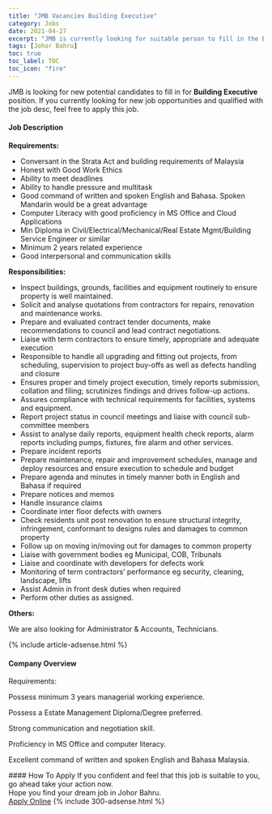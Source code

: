 ```yaml
---
title: "JMB Vacancies Building Executive" 
category: Jobs 
date: 2021-04-27 
excerpt: "JMB is currently looking for suitable person to fill in the Building Executive which based in Johor Bahru" 
tags: [Johor Bahru] 
toc: true 
toc_label: TOC 
toc_icon: "fire" 
--- 
```


<p>JMB is looking for new potential candidates to fill in for <b>Building Executive</b> position. If you currently looking for new job opportunities and qualified with the job desc, feel free to apply this job.
</p><div><div><h4>Job Description</h4></div><div><div><span><div><p><strong>Requirements:&#160;&#160;&#160;&#160;&#160;&#160;&#160;&#160;&#160;&#160;&#160;&#160;&#160;&#160;&#160;&#160;&#160;&#160;&#160;&#160;&#160;&#160;&#160;&#160;&#160;&#160;&#160;&#160;&#160;&#160;&#160;&#160;&#160;&#160;&#160;&#160;&#160;&#160;&#160;&#160;&#160;&#160;&#160;&#160;&#160;&#160;&#160;&#160;&#160;&#160;&#160;&#160;&#160;&#160;&#160;&#160;&#160;&#160;&#160;&#160;&#160;&#160;&#160;&#160;&#160;&#160;&#160;&#160;&#160;&#160;&#160;&#160;&#160;&#160;&#160;&#160;&#160;&#160;&#160;&#160;&#160;&#160;</strong></p><ul><li>Conversant in the Strata Act and building requirements of Malaysia</li><li>Honest with Good Work Ethics</li><li>Ability to meet deadlines</li><li>Ability to handle pressure and multitask</li><li>Good command of written and spoken English and Bahasa. Spoken Mandarin would be a great advantage</li><li>Computer Literacy with good proficiency in MS Office and Cloud Applications</li><li>Min Diploma in Civil/Electrical/Mechanical/Real Estate Mgmt/Building Service Engineer or similar</li><li>Minimum 2 years related experience</li><li>Good interpersonal and communication skills</li></ul><p><strong>Responsibilities:&#160;</strong></p><ul><li>Inspect buildings, grounds, facilities and equipment routinely to ensure property is well maintained.</li><li>Solicit and analyse quotations from contractors for repairs, renovation and maintenance works.</li><li>Prepare and evaluated contract tender documents, make recommendations to council and lead contract negotiations.</li><li>Liaise with term contractors to ensure timely, appropriate and adequate execution</li><li>Responsible to handle all upgrading and fitting out projects, from scheduling, supervision to project buy-offs as well as defects handling and closure</li><li>Ensures proper and timely project execution, timely reports submission, collation and filing; scrutinizes findings and drives follow-up actions.</li><li>Assures compliance with technical requirements for facilities, systems and equipment.</li><li>Report project status in council meetings and liaise with council sub-committee members</li><li>Assist to analyse daily reports, equipment health check reports, alarm reports including pumps, fixtures, fire alarm and other services.</li><li>Prepare incident reports</li><li>Prepare maintenance, repair and improvement schedules, manage and deploy resources and ensure execution to schedule and budget</li><li>Prepare agenda and minutes in timely manner both in English and Bahasa if required</li><li>Prepare notices and memos</li><li>Handle insurance claims</li><li>Coordinate inter floor defects with owners</li><li>Check residents unit post renovation to ensure structural integrity, infringement, conformant to designs rules and damages to common property</li><li>Follow up on moving in/moving out for damages to common property</li><li>Liaise with government bodies eg Municipal, COB, Tribunals</li><li>Liaise and coordinate with developers for defects work</li><li>Monitoring of term contractors&#8217; performance eg security, cleaning, landscape, lifts</li><li>Assist Admin in front desk duties when required</li><li>Perform other duties as assigned.</li></ul><p><strong>Others:</strong></p><p>We are also looking for Administrator &amp; Accounts, Technicians.</p></div></span></div></div></div> 
{% include article-adsense.html %} 
<div><div><h4>Company Overview</h4></div><div><div><span><div><p>Requirements:</p><p>Possess minimum 3 years managerial working experience.</p><p>Possess a Estate Management Diploma/Degree preferred.</p><p>Strong communication and negotiation skill.</p><p>Proficiency in MS Office and computer literacy.</p><p>Excellent command of written and spoken English and Bahasa Malaysia.</p></div></span></div></div></div> 
#### How To Apply 
If you confident and feel that this job is suitable to you, go ahead take your action now. <br/> 
Hope you find your dream job in Johor Bahru. <br/> 
<a href="https://www.jobstreet.com.my/en/job/building-executive-4548352?jobId=jobstreet-my-job-4548352&" class="btn btn--info" target="_blank" rel="nofollow noopenner">Apply Online</a> 
{% include 300-adsense.html %} 